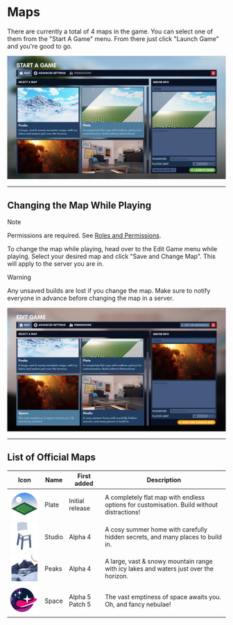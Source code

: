 # Maps

There are currently a total of 4 maps in the game. You can select one of them from the "Start A Game" menu. From there just click "Launch Game" and you're good to go.

<img src="../assets/chapter_1/maps/start_game_map.png" alt="Start a game map tab"/>

---
## Changing the Map While Playing

> [!NOTE]
> Permissions are required. See [Roles and Permissions](server_editing/roles.md).

To change the map while playing, head over to the Edit Game menu while playing. Select your desired map and click "Save and Change Map". This will apply to the server you are in.

> [!WARNING]
> Any unsaved builds are lost if you change the map. Make sure to notify everyone in advance before changing the map in a server.

<img src="../assets/chapter_1/maps/edit_game_map.png" alt="Edit game map tab"/>

---
## List of Official Maps

| Icon                                                                               | Name   | First added     | Description                                                                               |
|------------------------------------------------------------------------------------|--------|-----------------|-------------------------------------------------------------------------------------------|
| <img src="../assets/chapter_1/maps/plate.webp" alt="Plate map Icon" width="128"/>  | Plate  | Initial release | A completely flat map with endless options for customisation. Build without distractions! |
| <img src="../assets/chapter_1/maps/studio.png" alt="Studio map Icon" width="128"/> | Studio | Alpha 4         | A cosy summer home with carefully hidden secrets, and many places to build in.            |
| <img src="../assets/chapter_1/maps/peaks.png" alt="Peaks map Icon" width="128"/>   | Peaks  | Alpha 4         | A large, vast & snowy mountain range with icy lakes and waters just over the horizon.     |
| <img src="../assets/chapter_1/maps/space.webp" alt="Space map Icon" width="128"/>  | Space  | Alpha 5 Patch 5 | The vast emptiness of space awaits you. Oh, and fancy nebulae!                            |